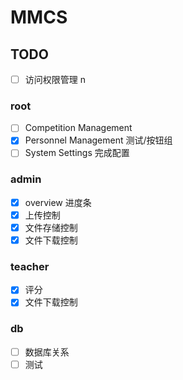 # MMCS

## TODO

-   [ ] 访问权限管理
n
### root

-   [ ] Competition Management
-   [x] Personnel Management 测试/按钮组
-   [ ] System Settings 完成配置

### admin

-   [x] overview 进度条
-   [x] 上传控制
-   [x] 文件存储控制
-   [x] 文件下载控制

### teacher

-   [x] 评分
-   [x] 文件下载控制

### db

-   [ ] 数据库关系
-   [ ] 测试
